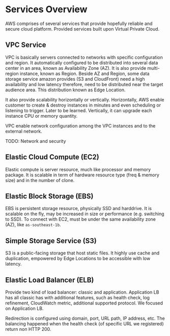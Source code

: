# Services Overview

AWS comprises of several services that provide hopefully reliable
and secure cloud platform. Provided services built upon Virtual Private Cloud.

## VPC Service
VPC is basically servers connected to networks with specific configuration
and region. It automatically configured to be distributed into several
data center in an area, known as Availability Zone (AZ). It is also provide
multi-region instance, known as Region. Beside AZ and Region, some data storage
service amazon provides (S3 and CloudFront) need a high availability
and low latency therefore, need to be distributed near the target audience area.
This distribution known as Edge Location.

It also provide scalability horizontally or vertically. Horizontally, AWS enable
customer to create & destroy instances in minutes and even scheduling or listening
to trigger. Later to be learned. Vertically, it can upgrade each instance CPU
or memory quantity.

VPC enable network configuration among the VPC instances and to the external
network.

TODO: Network and security

## Elastic Cloud Compute (EC2)
Elastic compute is server resource, much like processor and memory package.
It is scalable in term of hardware resource type (freq & memory size) and in
the number of clone.

## Elastic Block Storage (EBS)
EBS is persistent storage resource, physically SSD and harddrive. It is scalable
on the fly, may be increased in size or performance (e.g. switching to SSD).
To connect with EC2, must be under the same availability zone (AZ), like `as-southeast-1b`.

## Simple Storage Service (S3)
S3 is a public-facing storage that host static files. It highly use cache
and duplication, empowered by Edge Locations to be accessible with low latency.

## Elastic Load Balancer (ELB)
Provide two kind of load balancer: classic and application. Application LB
has all classic has with additional features, such as health check, log refinement,
CloudWatch metric, additional supported protocol. We focused on Application LB.

Redirection is configured using domain, port, URL path, IP address, etc.
The balancing happened when the health check (of specific URL we registered)
return non HTTP 200.
